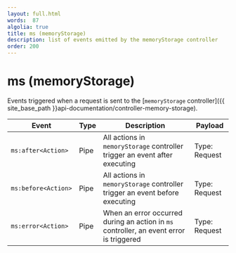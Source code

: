 ```yaml
---
layout: full.html
words:  87
algolia: true
title: ms (memoryStorage)
description: list of events emitted by the memoryStorage controller
order: 200
---
```


# ms (memoryStorage)

Events triggered when a request is sent to the [`memoryStorage` controller]({{ site_base_path }}api-documentation/controller-memory-storage).

| Event | Type | Description | Payload |
|-------|------|-------------|---------|
|`ms:after<Action>` | Pipe | All actions in `memoryStorage` controller trigger an event after executing | Type: Request |
|`ms:before<Action>` | Pipe | All actions in `memoryStorage` controller trigger an event before executing | Type: Request |
| `ms:error<Action>` | Pipe | When an error occurred during an action in `ms` controller, an event error is triggered | Type: Request |